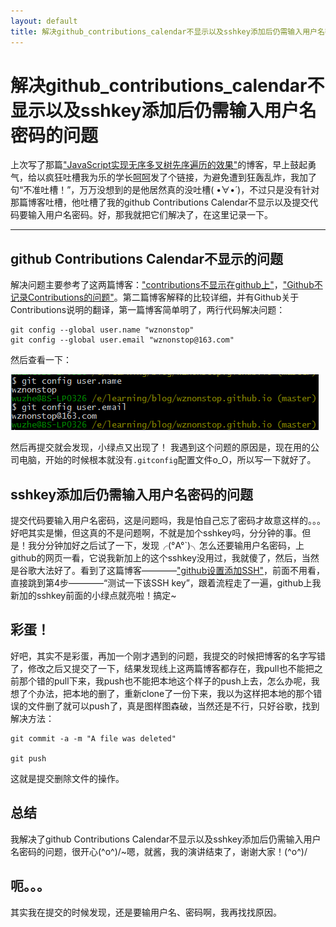 ```yaml
---
layout: default
title: 解决github_contributions_calendar不显示以及sshkey添加后仍需输入用户名密码的问题
---
```


解决github_contributions_calendar不显示以及sshkey添加后仍需输入用户名密码的问题
===================




上次写了那篇["JavaScript实现无序多叉树先序遍历的效果"](http://wznonstop.github.io/2015/11/23/JavaScript%E5%AE%9E%E7%8E%B0%E6%97%A0%E5%BA%8F%E5%A4%9A%E5%8F%89%E6%A0%91%E5%85%88%E5%BA%8F%E9%81%8D%E5%8E%86%E7%9A%84%E6%95%88%E6%9E%9C.html)的博客，早上鼓起勇气，给以疯狂吐槽我为乐的学长[呵呵](https://github.com/youngerheart)发了个链接，为避免遭到狂轰乱炸，我加了句“不准吐槽！”，万万没想到的是他居然真的没吐槽( •̀∀•́ )，不过只是没有针对那篇博客吐槽，他吐槽了我的github Contributions Calendar不显示以及提交代码要输入用户名密码。好，那我就把它们解决了，在这里记录一下。

----------


github Contributions Calendar不显示的问题
-------------

解决问题主要参考了这两篇博客：["contributions不显示在github上"](http://playbear.github.io/2014/08/11/no-contributions/)，["Github不记录Contributions的问题"](http://www.dss886.com/git/2014/09/15/01/)。第二篇博客解释的比较详细，并有Github关于Contributions说明的翻译，第一篇博客简单明了，两行代码解决问题：

    git config --global user.name "wznonstop"
    git config --global user.email "wznonstop@163.com"

然后查看一下：


![git-config](https://raw.githubusercontent.com/wznonstop/wznonstop.github.io/master/images/11_30_1.png)

然后再提交就会发现，小绿点又出现了！
我遇到这个问题的原因是，现在用的公司电脑，开始的时候根本就没有`.gitconfig`配置文件o_O，所以写一下就好了。


sshkey添加后仍需输入用户名密码的问题
-------------
提交代码要输入用户名密码，这是问题吗，我是怕自己忘了密码才故意这样的。。。好吧其实是懒，但这真的不是问题啊，不就是加个sshkey吗，分分钟的事。但是！我分分钟加好之后试了一下，发现╭(°A°`)╮怎么还要输用户名密码，上github的网页一看，它说我新加上的这个sshkey没用过，我就傻了，然后，当然是谷歌大法好了。看到了这篇博客————["github设置添加SSH"](http://www.cnblogs.com/ayseeing/p/3572582.html)，前面不用看，直接跳到第4步————“测试一下该SSH key”，跟着流程走了一遍，github上我新加的sshkey前面的小绿点就亮啦！搞定~


彩蛋！
-------------
好吧，其实不是彩蛋，再加一个刚才遇到的问题，我提交的时候把博客的名字写错了，修改之后又提交了一下，结果发现线上这两篇博客都存在，我pull也不能把之前那个错的pull下来，我push也不能把本地这个样子的push上去，怎么办呢，我想了个办法，把本地的删了，重新clone了一份下来，我以为这样把本地的那个错误的文件删了就可以push了，真是图样图森破，当然还是不行，只好谷歌，找到解决方法：

    git commit -a -m "A file was deleted"

	git push


这就是提交删除文件的操作。


总结
-------------

我解决了github Contributions Calendar不显示以及sshkey添加后仍需输入用户名密码的问题，很开心\(^o^)/~嗯，就酱，我的演讲结束了，谢谢大家！\(^o^)/


呃。。。
-------------
其实我在提交的时候发现，还是要输用户名、密码啊，我再找找原因。
